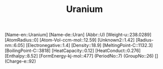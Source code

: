 ﻿---
title: "Uranium"
type: Element
GroupName: Actinide-Group
SpocWebEntityId: 21987
---

[Name-en::Uranium]
[Name-de::Uran]
(Abbr::U)
[Weight-u::238.0289]
[AtomRadius::0]
[Atom-Vol-ccm-mol::12.59]
[Unknown2::1.42]
[Radius-nm::6.05]
[Electronegative::1.4]
[Density::18.9]
[MeltingPoint-C::1132.3]
[BoilingPoint-C::3818]
[HeatCapacity::0.12]
[HeatConduct::0.276]
[Enthalpy::8.52]
[FormEnergy-kj-mol::477]
(PeriodNo::7)
(GroupNo::26)
[]
(Charge-e::92)


